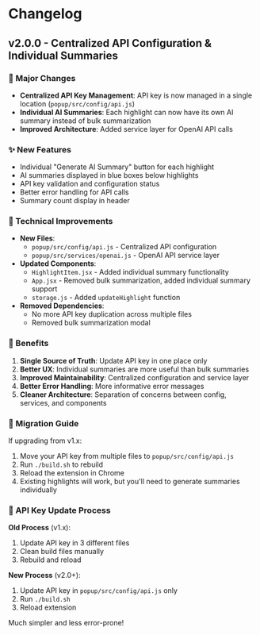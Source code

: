 # Changelog

## v2.0.0 - Centralized API Configuration & Individual Summaries

### 🎉 Major Changes

- **Centralized API Key Management**: API key is now managed in a single location (`popup/src/config/api.js`)
- **Individual AI Summaries**: Each highlight can now have its own AI summary instead of bulk summarization
- **Improved Architecture**: Added service layer for OpenAI API calls

### ✨ New Features

- Individual "Generate AI Summary" button for each highlight
- AI summaries displayed in blue boxes below highlights
- API key validation and configuration status
- Better error handling for API calls
- Summary count display in header

### 🔧 Technical Improvements

- **New Files**:
  - `popup/src/config/api.js` - Centralized API configuration
  - `popup/src/services/openai.js` - OpenAI API service layer
- **Updated Components**:
  - `HighlightItem.jsx` - Added individual summary functionality
  - `App.jsx` - Removed bulk summarization, added individual summary support
  - `storage.js` - Added `updateHighlight` function
- **Removed Dependencies**:
  - No more API key duplication across multiple files
  - Removed bulk summarization modal

### 🚀 Benefits

1. **Single Source of Truth**: Update API key in one place only
2. **Better UX**: Individual summaries are more useful than bulk summaries
3. **Improved Maintainability**: Centralized configuration and service layer
4. **Better Error Handling**: More informative error messages
5. **Cleaner Architecture**: Separation of concerns between config, services, and components

### 📝 Migration Guide

If upgrading from v1.x:

1. Move your API key from multiple files to `popup/src/config/api.js`
2. Run `./build.sh` to rebuild
3. Reload the extension in Chrome
4. Existing highlights will work, but you'll need to generate summaries individually

### 🔄 API Key Update Process

**Old Process** (v1.x):

1. Update API key in 3 different files
2. Clean build files manually
3. Rebuild and reload

**New Process** (v2.0+):

1. Update API key in `popup/src/config/api.js` only
2. Run `./build.sh`
3. Reload extension

Much simpler and less error-prone!

